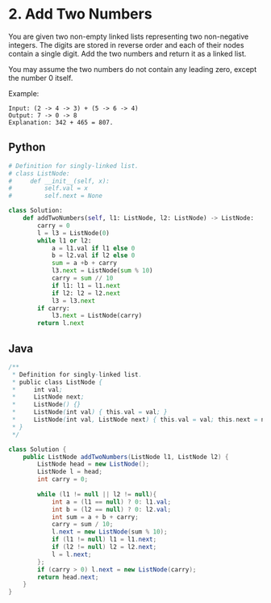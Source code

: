 # 2. Add Two Numbers
You are given two non-empty linked lists representing two non-negative integers. The digits are stored in reverse order and each of their nodes contain a single digit. Add the two numbers and return it as a linked list.

You may assume the two numbers do not contain any leading zero, except the number 0 itself.

Example:
```
Input: (2 -> 4 -> 3) + (5 -> 6 -> 4)
Output: 7 -> 0 -> 8
Explanation: 342 + 465 = 807.
```

## Python
``` python
# Definition for singly-linked list.
# class ListNode:
#     def __init__(self, x):
#         self.val = x
#         self.next = None

class Solution:
    def addTwoNumbers(self, l1: ListNode, l2: ListNode) -> ListNode:
        carry = 0
        l = l3 = ListNode(0)
        while l1 or l2:
            a = l1.val if l1 else 0
            b = l2.val if l2 else 0  
            sum = a +b + carry
            l3.next = ListNode(sum % 10)
            carry = sum // 10
            if l1: l1 = l1.next
            if l2: l2 = l2.next
            l3 = l3.next
        if carry:
            l3.next = ListNode(carry)
        return l.next
```

## Java
```java
/**
 * Definition for singly-linked list.
 * public class ListNode {
 *     int val;
 *     ListNode next;
 *     ListNode() {}
 *     ListNode(int val) { this.val = val; }
 *     ListNode(int val, ListNode next) { this.val = val; this.next = next; }
 * }
 */

class Solution {
    public ListNode addTwoNumbers(ListNode l1, ListNode l2) {
        ListNode head = new ListNode();
        ListNode l = head;
        int carry = 0;
        
        while (l1 != null || l2 != null){
            int a = (l1 == null) ? 0: l1.val;
            int b = (l2 == null) ? 0: l2.val;
            int sum = a + b + carry;
            carry = sum / 10;
            l.next = new ListNode(sum % 10);
            if (l1 != null) l1 = l1.next;
            if (l2 != null) l2 = l2.next;
            l = l.next;
        };
        if (carry > 0) l.next = new ListNode(carry);
        return head.next;
    }
}
```